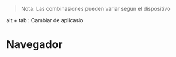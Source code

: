 > Nota: Las combinasiones pueden variar segun el dispositivo 

alt + tab : Cambiar de aplicasio 

# Navegador 

